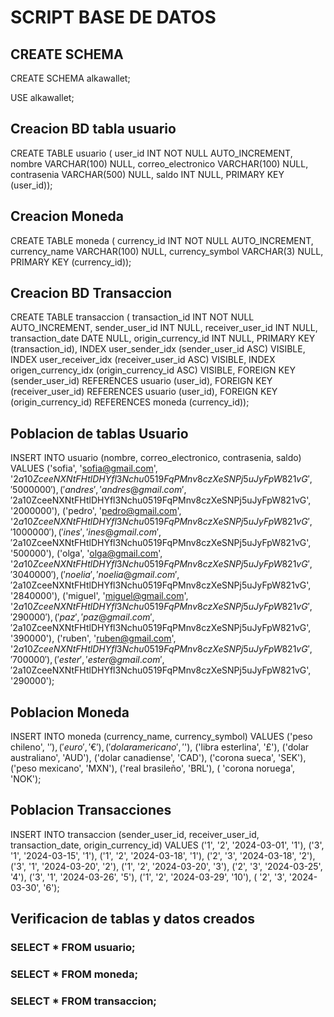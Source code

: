 # SCRIPT BASE DE DATOS

## CREATE SCHEMA
CREATE SCHEMA alkawallet;

USE alkawallet;

## Creacion BD tabla usuario
CREATE TABLE usuario (
user_id INT NOT NULL AUTO_INCREMENT,
nombre VARCHAR(100) NULL,
correo_electronico VARCHAR(100) NULL,
contrasenia VARCHAR(500) NULL,
saldo INT NULL,
PRIMARY KEY (user_id));

## Creacion Moneda
CREATE TABLE moneda (
currency_id INT NOT NULL AUTO_INCREMENT,
currency_name VARCHAR(100) NULL,
currency_symbol VARCHAR(3) NULL,
PRIMARY KEY (currency_id));

## Creacion BD Transaccion
CREATE TABLE transaccion (
transaction_id INT NOT NULL AUTO_INCREMENT,
sender_user_id INT NULL,
receiver_user_id INT NULL,
transaction_date DATE NULL,
origin_currency_id INT NULL,
PRIMARY KEY (transaction_id),
INDEX user_sender_idx (sender_user_id ASC) VISIBLE,
INDEX user_receiver_idx (receiver_user_id ASC) VISIBLE,
INDEX origen_currency_idx (origin_currency_id ASC) VISIBLE,
FOREIGN KEY (sender_user_id)
REFERENCES usuario (user_id),
FOREIGN KEY (receiver_user_id)
REFERENCES usuario (user_id),
FOREIGN KEY (origin_currency_id)
REFERENCES moneda (currency_id));

## Poblacion de tablas Usuario
INSERT INTO usuario (nombre, correo_electronico, contrasenia, saldo)
VALUES ('sofia', 'sofia@gmail.com', '$2a$10$ZceeNXNtFHtlDHYfl3Nchu0519FqPMnv8czXeSNPj5uJyFpW821vG', '5000000'),
('andres', 'andres@gmail.com', '$2a$10$ZceeNXNtFHtlDHYfl3Nchu0519FqPMnv8czXeSNPj5uJyFpW821vG', '2000000'),
('pedro', 'pedro@gmail.com', '$2a$10$ZceeNXNtFHtlDHYfl3Nchu0519FqPMnv8czXeSNPj5uJyFpW821vG', '1000000'),
('ines', 'ines@gmail.com', '$2a$10$ZceeNXNtFHtlDHYfl3Nchu0519FqPMnv8czXeSNPj5uJyFpW821vG', '500000'),
('olga', 'olga@gmail.com', '$2a$10$ZceeNXNtFHtlDHYfl3Nchu0519FqPMnv8czXeSNPj5uJyFpW821vG', '3040000'),
('noelia', 'noelia@gmail.com', '$2a$10$ZceeNXNtFHtlDHYfl3Nchu0519FqPMnv8czXeSNPj5uJyFpW821vG', '2840000'),
('miguel', 'miguel@gmail.com', '$2a$10$ZceeNXNtFHtlDHYfl3Nchu0519FqPMnv8czXeSNPj5uJyFpW821vG', '290000'),
('paz', 'paz@gmail.com', '$2a$10$ZceeNXNtFHtlDHYfl3Nchu0519FqPMnv8czXeSNPj5uJyFpW821vG', '390000'),
('ruben', 'ruben@gmail.com', '$2a$10$ZceeNXNtFHtlDHYfl3Nchu0519FqPMnv8czXeSNPj5uJyFpW821vG', '700000'),
( 'ester', 'ester@gmail.com', '$2a$10$ZceeNXNtFHtlDHYfl3Nchu0519FqPMnv8czXeSNPj5uJyFpW821vG', '290000');

## Poblacion Moneda		
INSERT INTO moneda (currency_name, currency_symbol)
VALUES ('peso chileno', '$'),
('euro', '€'),
('dolar americano', '$'),
('libra esterlina', '£'),
('dolar australiano', 'AUD'),
('dolar canadiense', 'CAD'),
('corona sueca', 'SEK'),
('peso mexicano', 'MXN'),
('real brasileño', 'BRL'),
( 'corona noruega', 'NOK');

## Poblacion Transacciones
INSERT INTO transaccion (sender_user_id, receiver_user_id, transaction_date, origin_currency_id)
VALUES ('1', '2', '2024-03-01', '1'),
('3', '1', '2024-03-15', '1'),
('1', '2', '2024-03-18', '1'),
('2', '3', '2024-03-18', '2'),
('3', '1', '2024-03-20', '2'),
('1', '2', '2024-03-20', '3'),
('2', '3', '2024-03-25', '4'),
('3', '1', '2024-03-26', '5'),
('1', '2', '2024-03-29', '10'),
( '2', '3', '2024-03-30', '6');

## Verificacion de tablas y datos creados
### SELECT * FROM usuario;
### SELECT * FROM moneda;
### SELECT * FROM transaccion;